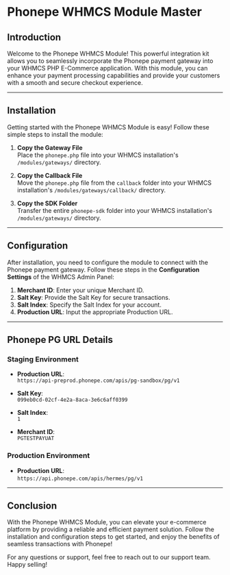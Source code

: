 # Phonepe WHMCS Module Master

## Introduction

Welcome to the Phonepe WHMCS Module! This powerful integration kit allows you to seamlessly incorporate the Phonepe payment gateway into your WHMCS PHP E-Commerce application. With this module, you can enhance your payment processing capabilities and provide your customers with a smooth and secure checkout experience.

---

## Installation

Getting started with the Phonepe WHMCS Module is easy! Follow these simple steps to install the module:

1. **Copy the Gateway File**  
   Place the `phonepe.php` file into your WHMCS installation's `/modules/gateways/` directory.

2. **Copy the Callback File**  
   Move the `phonepe.php` file from the `callback` folder into your WHMCS installation's `/modules/gateways/callback/` directory.

3. **Copy the SDK Folder**  
   Transfer the entire `phonepe-sdk` folder into your WHMCS installation's `/modules/gateways/` directory.

---

## Configuration

After installation, you need to configure the module to connect with the Phonepe payment gateway. Follow these steps in the **Configuration Settings** of the WHMCS Admin Panel:

1. **Merchant ID**: Enter your unique Merchant ID.
2. **Salt Key**: Provide the Salt Key for secure transactions.
3. **Salt Index**: Specify the Salt Index for your account.
4. **Production URL**: Input the appropriate Production URL.

---

## Phonepe PG URL Details

### Staging Environment
- **Production URL**:  
  `https://api-preprod.phonepe.com/apis/pg-sandbox/pg/v1`
  
- **Salt Key**:  
  `099eb0cd-02cf-4e2a-8aca-3e6c6aff0399`
  
- **Salt Index**:  
  `1`
  
- **Merchant ID**:  
  `PGTESTPAYUAT`

### Production Environment
- **Production URL**:  
  `https://api.phonepe.com/apis/hermes/pg/v1`

---

## Conclusion

With the Phonepe WHMCS Module, you can elevate your e-commerce platform by providing a reliable and efficient payment solution. Follow the installation and configuration steps to get started, and enjoy the benefits of seamless transactions with Phonepe!

For any questions or support, feel free to reach out to our support team. Happy selling!

